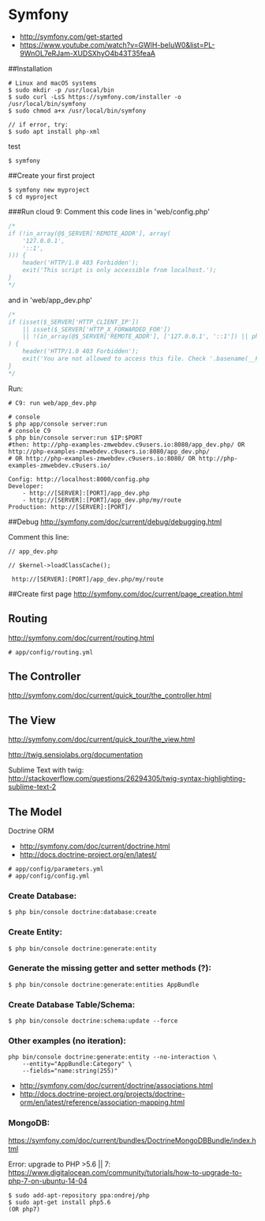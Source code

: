 # Symfony

- http://symfony.com/get-started
- https://www.youtube.com/watch?v=GWlH-beIuW0&list=PL-9WnOL7eRJam-XUDSXhyO4b43T35feaA

##Installation

```
# Linux and macOS systems
$ sudo mkdir -p /usr/local/bin
$ sudo curl -LsS https://symfony.com/installer -o /usr/local/bin/symfony
$ sudo chmod a+x /usr/local/bin/symfony

// if error, try:
$ sudo apt install php-xml
```
test
```
$ symfony
```

##Create your first project

```
$ symfony new myproject
$ cd myproject
```
###Run
cloud 9: Comment this code lines in 'web/config.php' 
```php
/*
if (!in_array(@$_SERVER['REMOTE_ADDR'], array(
    '127.0.0.1',
    '::1',
))) {
    header('HTTP/1.0 403 Forbidden');
    exit('This script is only accessible from localhost.');
}
*/
```
and in 'web/app_dev.php'
```php
/*
if (isset($_SERVER['HTTP_CLIENT_IP'])
    || isset($_SERVER['HTTP_X_FORWARDED_FOR'])
    || !(in_array(@$_SERVER['REMOTE_ADDR'], ['127.0.0.1', '::1']) || php_sapi_name() === 'cli-server')
) {
    header('HTTP/1.0 403 Forbidden');
    exit('You are not allowed to access this file. Check '.basename(__FILE__).' for more information.');
}
*/
```
Run:
```
# C9: run web/app_dev.php

# console
$ php app/console server:run
# console C9
$ php bin/console server:run $IP:$PORT
#then: http://php-examples-zmwebdev.c9users.io:8080/app_dev.php/ OR http://php-examples-zmwebdev.c9users.io:8080/app_dev.php/
# OR http://php-examples-zmwebdev.c9users.io:8080/ OR http://php-examples-zmwebdev.c9users.io/

Config: http://localhost:8000/config.php
Developer: 
    - http://[SERVER]:[PORT]/app_dev.php
    - http://[SERVER]:[PORT]/app_dev.php/my/route
Production: http://[SERVER]:[PORT]/
```

##Debug
http://symfony.com/doc/current/debug/debugging.html

Comment this line:
```
// app_dev.php

// $kernel->loadClassCache();
```

```
 http://[SERVER]:[PORT]/app_dev.php/my/route
```


##Create first page
http://symfony.com/doc/current/page_creation.html

## Routing
http://symfony.com/doc/current/routing.html

```
# app/config/routing.yml
```
## The Controller

http://symfony.com/doc/current/quick_tour/the_controller.html

## The View

http://symfony.com/doc/current/quick_tour/the_view.html

http://twig.sensiolabs.org/documentation

Sublime Text with twig: http://stackoverflow.com/questions/26294305/twig-syntax-highlighting-sublime-text-2

## The Model
Doctrine ORM

- http://symfony.com/doc/current/doctrine.html
- http://docs.doctrine-project.org/en/latest/

```
# app/config/parameters.yml
# app/config/config.yml
```
### Create Database:
```
$ php bin/console doctrine:database:create
```
### Create Entity:
```
$ php bin/console doctrine:generate:entity
```
### Generate the missing getter and setter methods (?):
```
$ php bin/console doctrine:generate:entities AppBundle
```
### Create Database Table/Schema:
```
$ php bin/console doctrine:schema:update --force
```
### Other examples (no iteration):
```
php bin/console doctrine:generate:entity --no-interaction \
    --entity="AppBundle:Category" \
    --fields="name:string(255)"
```
- http://symfony.com/doc/current/doctrine/associations.html
- http://docs.doctrine-project.org/projects/doctrine-orm/en/latest/reference/association-mapping.html

### MongoDB:

https://symfony.com/doc/current/bundles/DoctrineMongoDBBundle/index.html

Error: upgrade to PHP >5.6 || 7: https://www.digitalocean.com/community/tutorials/how-to-upgrade-to-php-7-on-ubuntu-14-04

```
$ sudo add-apt-repository ppa:ondrej/php
$ sudo apt-get install php5.6
(OR php7)
```









